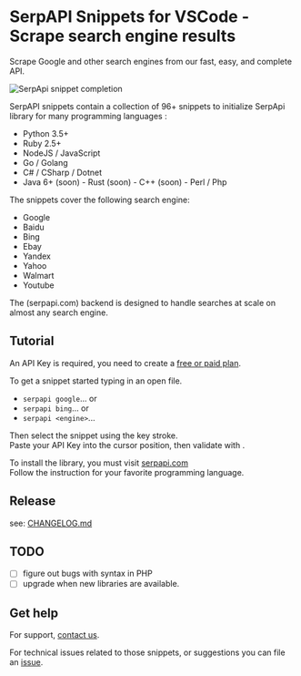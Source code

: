 # SerpAPI Snippets for VSCode - Scrape search engine results

Scrape Google and other search engines from our fast, easy, and complete API.

![SerpApi snippet completion](./doc/serpapi-snippsets-ruby-example.gif)
     
SerpAPI snippets contain a collection of 96+ snippets to initialize SerpApi library for many programming languages :
 - Python 3.5+
 - Ruby 2.5+
 - NodeJS / JavaScript
 - Go / Golang
 - C# / CSharp / Dotnet
 - Java 6+
 (soon) - Rust
 (soon) - C++
 (soon) - Perl / Php

The snippets cover the following search engine:
- Google
- Baidu
- Bing
- Ebay
- Yandex
- Yahoo
- Walmart
- Youtube

The (serpapi.com) backend is designed to handle searches at scale on almost any search engine.

## Tutorial

An API Key is required, you need to create a [free or paid plan](https://serpapi.com/).

To get a snippet started typing in an open file.
 * `serpapi google`...
or
 * `serpapi bing`...
or
 * `serpapi <engine>`...

Then select the snippet using the <Enter> key stroke.  
 Paste your API Key into the cursor position, then validate with <Enter>.

To install the library, you must visit [serpapi.com](https://serpapi.com/#integrations)  
Follow the instruction for your favorite programming language.

## Release
see: [CHANGELOG.md](https://github.com/serpapi/serpapi-vscode-snippets/blob/master/CHANGELOG.md)

## TODO
 - [ ] figure out bugs with syntax in PHP
 - [ ] upgrade when new libraries are available.

## Get help
For support, [contact us](https://serpapi.com/#contact).

For technical issues related to those snippets, or suggestions you can file an [issue](https://github.com/serpapi/serpapi-vscode-snippets/issues).
